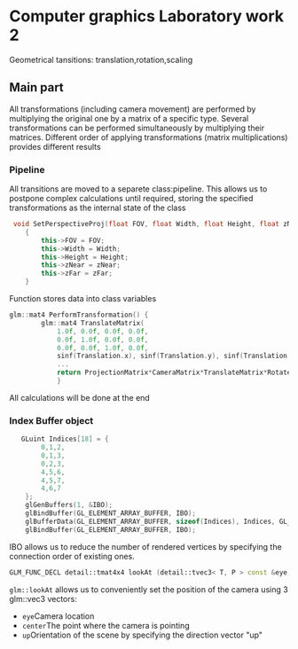 # Computer graphics Laboratory work 2
Geometrical tansitions: translation,rotation,scaling
## Main part
All transformations (including camera movement) are performed by multiplying the original one by a matrix of a specific type. Several transformations can be performed simultaneously by multiplying their matrices. Different order of applying transformations (matrix multiplications) provides different results
### Pipeline
All transitions are moved to a separete class:pipeline.
This allows us to postpone complex calculations until required, storing the specified transformations as the internal state of the class
```c++
 void SetPerspectiveProj(float FOV, float Width, float Height, float zNear, float zFar)
    {
        this->FOV = FOV;
        this->Width = Width;
        this->Height = Height;
        this->zNear = zNear;
        this->zFar = zFar;
    }
```
Function stores data into class variables
```c++
glm::mat4 PerformTransformation() {
        glm::mat4 TranslateMatrix(
            1.0f, 0.0f, 0.0f, 0.0f,
            0.0f, 1.0f, 0.0f, 0.0f,
            0.0f, 0.0f, 1.0f, 0.0f,
            sinf(Translation.x), sinf(Translation.y), sinf(Translation.z), 1.0f);
            ...
            return ProjectionMatrix*CameraMatrix*TranslateMatrix*RotateMatrix* ScaleMatrix;
            }
```
All calculations will be done at the end
### Index Buffer object
```c++
   GLuint Indices[18] = {
        0,1,2,
        0,1,3,
        0,2,3,
        4,5,6,
        4,5,7,
        4,6,7
    };
    glGenBuffers(1, &IBO);
    glBindBuffer(GL_ELEMENT_ARRAY_BUFFER, IBO);
    glBufferData(GL_ELEMENT_ARRAY_BUFFER, sizeof(Indices), Indices, GL_STATIC_DRAW);
    glBindBuffer(GL_ELEMENT_ARRAY_BUFFER, IBO);
```
IBO allows us to reduce the number of rendered vertices by specifying the connection order of existing ones.

```c++
GLM_FUNC_DECL detail::tmat4x4 lookAt (detail::tvec3< T, P > const &eye, detail::tvec3< T, P > const &center, detail::tvec3< T, P > const &up)
```
`glm::lookAt` allows us to conveniently set the position of the camera using 3 glm::vec3 vectors:
- `eye`Camera location
- `center`The point where the camera is pointing
- `up`Orientation of the scene by specifying the direction vector "up"
